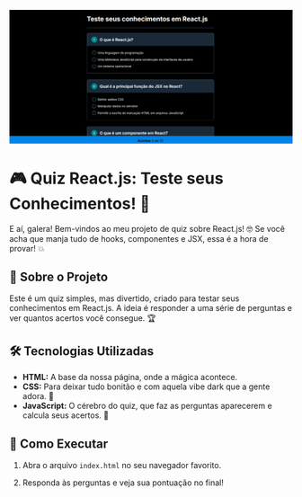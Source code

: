 ![Projeto-Quiz](imagem/projeto-nlw-quiz.png)

# 🎮 Quiz React.js: Teste seus Conhecimentos! 🚀

E aí, galera! Bem-vindos ao meu projeto de quiz sobre React.js! 🤓 Se você acha que manja tudo de hooks, componentes e JSX, essa é a hora de provar! 💥

## 🧐 Sobre o Projeto

Este é um quiz simples, mas divertido, criado para testar seus conhecimentos em React.js. A ideia é responder a uma série de perguntas e ver quantos acertos você consegue. 🏆

## 🛠️ Tecnologias Utilizadas

* **HTML:** A base da nossa página, onde a mágica acontece.
* **CSS:** Para deixar tudo bonitão e com aquela vibe dark que a gente adora. 🖤
* **JavaScript:** O cérebro do quiz, que faz as perguntas aparecerem e calcula seus acertos. 🧠

## 🚀 Como Executar

1.  Abra o arquivo `index.html` no seu navegador favorito.

2.  Responda às perguntas e veja sua pontuação no final!
